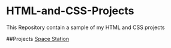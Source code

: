# HTML-and-CSS-Projects
This Repository contain a sample of my HTML and CSS projects

##Projects
[Space Station](file:///C:/Users/rmutu/Documents/GitHub/HTML-and-CSS-Projects/Project/index.html)

